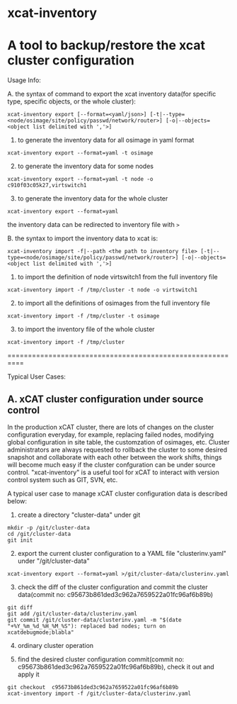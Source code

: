 # xcat-inventory

A tool to backup/restore the xcat cluster configuration
=============================================

Usage Info:

A. the syntax of command to export the xcat inventory data(for specific type, specific objects, or the whole cluster):  
```
xcat-inventory export [--format=<yaml/json>] [-t|--type=<node/osimage/site/policy/passwd/network/router>] [-o|--objects=<object list delimited with ','>]

```
  1. to generate the inventory data for all osimage in yaml format
  ```
  xcat-inventory export --format=yaml -t osimage 
  ```
  
  2. to generate the inventory data for some nodes
  ```
  xcat-inventory export --format=yaml -t node -o c910f03c05k27,virtswitch1
  ```
  
  3. to generate the inventory data for the whole cluster
  ```
  xcat-inventory export --format=yaml
  ```
  the inventory data can be redirected to inventory file with `>`



B. the syntax to import the inventory data to xcat is:
```
xcat-inventory import -f|--path <the path to inventory file> [-t|--type=<node/osimage/site/policy/passwd/network/router>] [-o|--objects=<object list delimited with ','>]
```
  1. to import  the definition of node virtswitch1  from the full inventory file
  ```
  xcat-inventory import -f /tmp/cluster -t node -o virtswitch1
  ```
  2. to import all the definitions of osimages from the full inventory file
  ```
  xcat-inventory import -f /tmp/cluster -t osimage
  ```
  3. to import the inventory file of the whole cluster
  ```
  xcat-inventory import -f /tmp/cluster
  ```

==========================================================

Typical User Cases:

A. xCAT cluster configuration under source control
----------------------------------------------------------
In the production xCAT cluster, there are lots of changes on the cluster configuration everyday, for example, replacing failed nodes, modifying global configuration in site table, the customzation of osimages, etc. Cluster administrators are always requested to rollback the cluster to some desired snapshot and collaborate with each other between the work shifts, things will become much  easy if the cluster confguration can be under source control. "xcat-inventory" is a useful tool for xCAT to interact with version control system such as GIT, SVN, etc. 

A typical user case to manage xCAT cluster configuration data  is described below: 

1. create a directory "cluster-data" under git
```
mkdir -p /git/cluster-data
cd /git/cluster-data
git init
```

2. export the current cluster configuration to a YAML file "clusterinv.yaml" under "/git/cluster-data"
```
xcat-inventory export --format=yaml >/git/cluster-data/clusterinv.yaml
```

3. check the diff of the cluster configuration and commit the cluster data(commit no: c95673b861ded3c962a7659522a01fc96af6b89b) 
```
git diff 
git add /git/cluster-data/clusterinv.yaml
git commit /git/cluster-data/clusterinv.yaml -m "$(date "+%Y_%m_%d_%H_%M_%S"): replaced bad nodes; turn on xcatdebugmode;blabla"
```

4. ordinary cluster operation

5. find the desired cluster configuration commit(commit no: c95673b861ded3c962a7659522a01fc96af6b89b), check it out and apply it
```
git checkout  c95673b861ded3c962a7659522a01fc96af6b89b
xcat-inventory import -f /git/cluster-data/clusterinv.yaml
``` 



 
